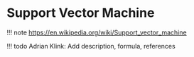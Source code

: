 # Support Vector Machine

!!! note 
    https://en.wikipedia.org/wiki/Support_vector_machine
  
!!! todo
    Adrian Klink: Add description, formula, references
